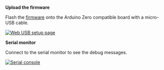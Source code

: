 **Upload the firmware**

Flash the [firmware](software#firmware) onto the Arduino Zero compatible board with a micro-USB cable.

[![Web USB setup page]({{site.url}}/images/prototype/setup-page.png)]({{site.url}}/images/prototype/setup-page.png)

**Serial monitor**

Connect to the serial monitor to see the debug messages.

[![Serial console]({{site.url}}/images/prototype/serial.png)]({{site.url}}/images/prototype/serial.png)
